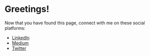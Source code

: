 # Greetings!

Now that you have found this page, connect with me on these social platforms:

- [LinkedIn](https://www.linkedin.com/in/dustinrday/)
- [Medium](https://dustin-day.medium.com/)
- [Twitter](https://twitter.com/dustinday_)
